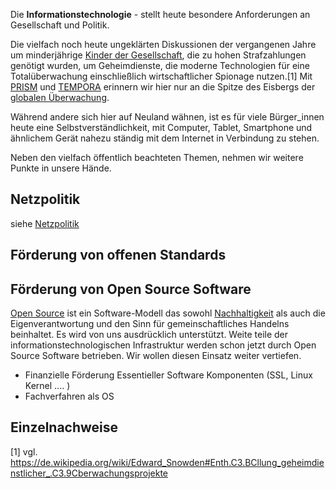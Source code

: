 Die **Informationstechnologie** - stellt heute besondere Anforderungen
an Gesellschaft und Politik.

Die vielfach noch heute ungeklärten Diskussionen der vergangenen Jahre
um minderjährige [Kinder der
Gesellschaft](/wiki/Kinder_der_Gesellschaft.md "wikilink"), die zu hohen
Strafzahlungen genötigt wurden, um Geheimdienste, die moderne
Technologien für eine Totalüberwachung einschließlich wirtschaftlicher
Spionage nutzen.[1] Mit [PRISM](https://de.wikipedia.org/wiki/PRISM) und
[TEMPORA](https://de.wikipedia.org/wiki/Tempora) erinnern wir hier nur
an die Spitze des Eisbergs der [globalen
Überwachung](https://de.wikipedia.org/wiki/Globale_%C3%9Cberwachungs-_und_Spionageaff%C3%A4re).

Während andere sich hier auf Neuland wähnen, ist es für viele
Bürger\_innen heute eine Selbstverständlichkeit, mit Computer, Tablet,
Smartphone und ähnlichem Gerät nahezu ständig mit dem Internet in
Verbindung zu stehen.

Neben den vielfach öffentlich beachteten Themen, nehmen wir weitere
Punkte in unsere Hände.

Netzpolitik
-----------

siehe [Netzpolitik](/wiki/Netzpolitik.md "wikilink")

Förderung von offenen Standards
-------------------------------

Förderung von Open Source Software
----------------------------------

[Open Source](https://de.wikipedia.org/wiki/Open_Source) ist ein
Software-Modell das sowohl [Nachhaltigkeit](/wiki/Nachhaltigkeit.md "wikilink")
als auch die Eigenverantwortung und den Sinn für gemeinschaftliches
Handelns beinhaltet. Es wird von uns ausdrücklich unterstützt. Weite
teile der informationstechnologischen Infrastruktur werden schon jetzt
durch Open Source Software betrieben. Wir wollen diesen Einsatz weiter
vertiefen.

-   Finanzielle Förderung Essentieller Software Komponenten (SSL, Linux
    Kernel .... )
-   Fachverfahren als OS

Einzelnachweise
---------------

<references />
<Kategorie:Wirtschaftspolitik> <Kategorie:Innenpolitik>
<Kategorie:Netzpolitik>

[1] vgl.
<https://de.wikipedia.org/wiki/Edward_Snowden#Enth.C3.BCllung_geheimdienstlicher_.C3.9Cberwachungsprojekte>
